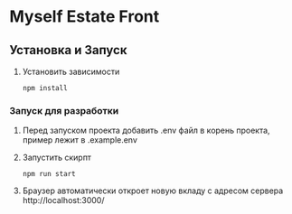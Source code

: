 # Myself Estate Front

## Установка и Запуск

1. Установить зависимости

   ```shell
   npm install
   ```

### Запуск для разработки

1. Перед запуском проекта добавить .env файл в корень проекта,
   пример лежит в .example.env

1. Запустить скирпт

   ```shell
   npm run start
   ```

1. Браузер автоматически откроет новую вкладу с адресом сервера http://localhost:3000/
